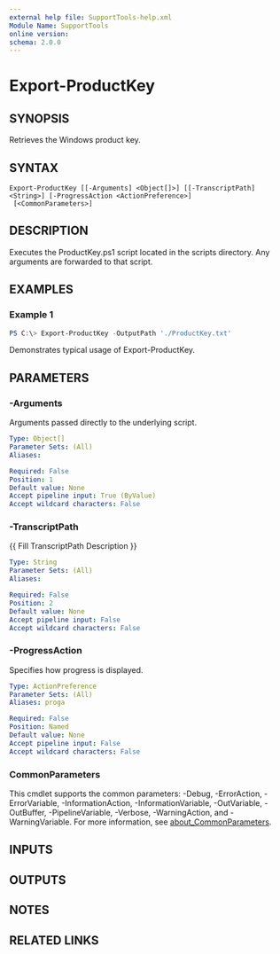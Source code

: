 ```yaml
---
external help file: SupportTools-help.xml
Module Name: SupportTools
online version:
schema: 2.0.0
---
```


# Export-ProductKey

## SYNOPSIS
Retrieves the Windows product key.

## SYNTAX

```
Export-ProductKey [[-Arguments] <Object[]>] [[-TranscriptPath] <String>] [-ProgressAction <ActionPreference>]
 [<CommonParameters>]
```

## DESCRIPTION
Executes the ProductKey.ps1 script located in the scripts directory.
Any arguments are forwarded to that script.

## EXAMPLES

### Example 1
```powershell
PS C:\> Export-ProductKey -OutputPath './ProductKey.txt'
```

Demonstrates typical usage of Export-ProductKey.

## PARAMETERS

### -Arguments
Arguments passed directly to the underlying script.

```yaml
Type: Object[]
Parameter Sets: (All)
Aliases:

Required: False
Position: 1
Default value: None
Accept pipeline input: True (ByValue)
Accept wildcard characters: False
```

### -TranscriptPath
{{ Fill TranscriptPath Description }}

```yaml
Type: String
Parameter Sets: (All)
Aliases:

Required: False
Position: 2
Default value: None
Accept pipeline input: False
Accept wildcard characters: False
```

### -ProgressAction
Specifies how progress is displayed.

```yaml
Type: ActionPreference
Parameter Sets: (All)
Aliases: proga

Required: False
Position: Named
Default value: None
Accept pipeline input: False
Accept wildcard characters: False
```

### CommonParameters
This cmdlet supports the common parameters: -Debug, -ErrorAction, -ErrorVariable, -InformationAction, -InformationVariable, -OutVariable, -OutBuffer, -PipelineVariable, -Verbose, -WarningAction, and -WarningVariable. For more information, see [about_CommonParameters](http://go.microsoft.com/fwlink/?LinkID=113216).

## INPUTS

## OUTPUTS

## NOTES

## RELATED LINKS
